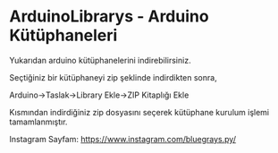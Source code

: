 # ArduinoLibrarys - Arduino Kütüphaneleri

Yukarıdan arduino kütüphanelerini indirebilirsiniz.

Seçtiğiniz bir kütüphaneyi zip şeklinde indirdikten sonra, 

Arduino->Taslak->Library Ekle->ZIP Kitaplığı Ekle 

Kısmından indirdiğiniz zip dosyasını seçerek kütüphane kurulum işlemi tamamlanmıştır.

Instagram Sayfam: https://www.instagram.com/bluegrays.py/
